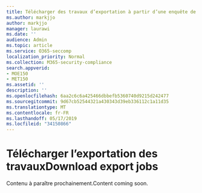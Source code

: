 ```yaml
---
title: Télécharger des travaux d’exportation à partir d’une enquête de données
ms.author: markjjo
author: markjjo
manager: laurawi
ms.date: ''
audience: Admin
ms.topic: article
ms.service: O365-seccomp
localization_priority: Normal
ms.collection: M365-security-compliance
search.appverid:
- MOE150
- MET150
ms.assetid: ''
description: ''
ms.openlocfilehash: 6aa2c6c6a425466dbbefb5360740d9215d242477
ms.sourcegitcommit: 9d67cb52544321a430343d39eb336112c1a11d35
ms.translationtype: MT
ms.contentlocale: fr-FR
ms.lasthandoff: 05/17/2019
ms.locfileid: "34150866"
---
```

# <a name="download-export-jobs"></a><span data-ttu-id="6cbd8-102">Télécharger l’exportation des travaux</span><span class="sxs-lookup"><span data-stu-id="6cbd8-102">Download export jobs</span></span>

<span data-ttu-id="6cbd8-103">Contenu à paraître prochainement.</span><span class="sxs-lookup"><span data-stu-id="6cbd8-103">Content coming soon.</span></span>
